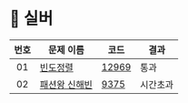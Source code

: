 # :2nd_place_medal: 실버

| 번호 | 문제 이름                                           | 코드                 | 결과   |
|:--:|-------------------------------------------------|--------------------|------|
| 01 | [빈도정렬](https://www.acmicpc.net/problem/2910)    | [12969](./2910.js) | 통과   |
| 02 | [패션왕 신해빈](https://www.acmicpc.net/problem/9375) | [9375](./9375.js)  | 시간초과 |